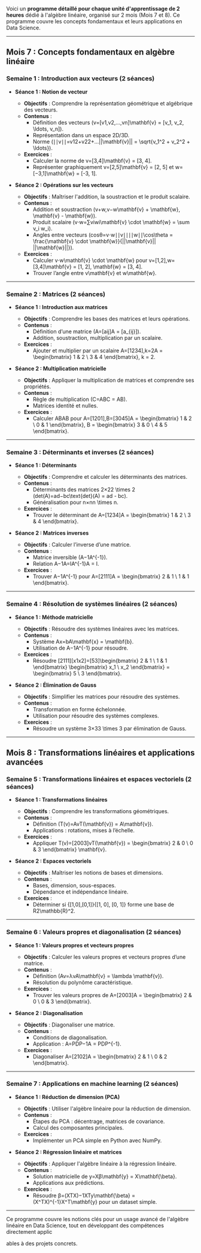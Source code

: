 Voici un **programme détaillé pour chaque unité d'apprentissage de 2 heures** dédié à l'algèbre linéaire, organisé sur 2 mois (Mois 7 et 8). Ce programme couvre les concepts fondamentaux et leurs applications en Data Science.

---

## **Mois 7 : Concepts fondamentaux en algèbre linéaire**

### **Semaine 1 : Introduction aux vecteurs (2 séances)**

- **Séance 1 : Notion de vecteur**
    
    - **Objectifs** : Comprendre la représentation géométrique et algébrique des vecteurs.
    - **Contenus** :
        - Définition des vecteurs (v=[v1,v2,…,vn]\mathbf{v} = [v_1, v_2, \ldots, v_n]).
        - Représentation dans un espace 2D/3D.
        - Norme (∣∣v∣∣=v12+v22+…||\mathbf{v}|| = \sqrt{v_1^2 + v_2^2 + \ldots}).
    - **Exercices** :
        - Calculer la norme de v=[3,4]\mathbf{v} = [3, 4].
        - Représenter graphiquement v=[2,5]\mathbf{v} = [2, 5] et w=[−3,1]\mathbf{w} = [-3, 1].
- **Séance 2 : Opérations sur les vecteurs**
    
    - **Objectifs** : Maîtriser l'addition, la soustraction et le produit scalaire.
    - **Contenus** :
        - Addition et soustraction (v+w,v−w\mathbf{v} + \mathbf{w}, \mathbf{v} - \mathbf{w}).
        - Produit scalaire (v⋅w=∑viwi\mathbf{v} \cdot \mathbf{w} = \sum v_i w_i).
        - Angles entre vecteurs (cos⁡θ=v⋅w∣∣v∣∣∣∣w∣∣\cos\theta = \frac{\mathbf{v} \cdot \mathbf{w}}{||\mathbf{v}|| ||\mathbf{w}||}).
    - **Exercices** :
        - Calculer v⋅w\mathbf{v} \cdot \mathbf{w} pour v=[1,2],w=[3,4]\mathbf{v} = [1, 2], \mathbf{w} = [3, 4].
        - Trouver l’angle entre v\mathbf{v} et w\mathbf{w}.

---

### **Semaine 2 : Matrices (2 séances)**

- **Séance 1 : Introduction aux matrices**
    
    - **Objectifs** : Comprendre les bases des matrices et leurs opérations.
    - **Contenus** :
        - Définition d’une matrice (A=[aij]A = [a_{ij}]).
        - Addition, soustraction, multiplication par un scalaire.
    - **Exercices** :
        - Ajouter et multiplier par un scalaire A=[1234],k=2A = \begin{bmatrix} 1 & 2 \\ 3 & 4 \end{bmatrix}, k = 2.
- **Séance 2 : Multiplication matricielle**
    
    - **Objectifs** : Appliquer la multiplication de matrices et comprendre ses propriétés.
    - **Contenus** :
        - Règle de multiplication (C=ABC = AB).
        - Matrices identité et nulles.
    - **Exercices** :
        - Calculer ABAB pour A=[1201],B=[3045]A = \begin{bmatrix} 1 & 2 \\ 0 & 1 \end{bmatrix}, B = \begin{bmatrix} 3 & 0 \\ 4 & 5 \end{bmatrix}.

---

### **Semaine 3 : Déterminants et inverses (2 séances)**

- **Séance 1 : Déterminants**
    
    - **Objectifs** : Comprendre et calculer les déterminants des matrices.
    - **Contenus** :
        - Déterminants des matrices 2×22 \times 2 (det(A)=ad−bc\text{det}(A) = ad - bc).
        - Généralisation pour n×nn \times n.
    - **Exercices** :
        - Trouver le déterminant de A=[1234]A = \begin{bmatrix} 1 & 2 \\ 3 & 4 \end{bmatrix}.
- **Séance 2 : Matrices inverses**
    
    - **Objectifs** : Calculer l’inverse d’une matrice.
    - **Contenus** :
        - Matrice inversible (A−1A^{-1}).
        - Relation A−1A=IA^{-1}A = I.
    - **Exercices** :
        - Trouver A−1A^{-1} pour A=[2111]A = \begin{bmatrix} 2 & 1 \\ 1 & 1 \end{bmatrix}.

---

### **Semaine 4 : Résolution de systèmes linéaires (2 séances)**

- **Séance 1 : Méthode matricielle**
    
    - **Objectifs** : Résoudre des systèmes linéaires avec les matrices.
    - **Contenus** :
        - Système Ax=bA\mathbf{x} = \mathbf{b}.
        - Utilisation de A−1A^{-1} pour résoudre.
    - **Exercices** :
        - Résoudre [2111][x1x2]=[53]\begin{bmatrix} 2 & 1 \\ 1 & 1 \end{bmatrix} \begin{bmatrix} x_1 \\ x_2 \end{bmatrix} = \begin{bmatrix} 5 \\ 3 \end{bmatrix}.
- **Séance 2 : Élimination de Gauss**
    
    - **Objectifs** : Simplifier les matrices pour résoudre des systèmes.
    - **Contenus** :
        - Transformation en forme échelonnée.
        - Utilisation pour résoudre des systèmes complexes.
    - **Exercices** :
        - Résoudre un système 3×33 \times 3 par élimination de Gauss.

---

## **Mois 8 : Transformations linéaires et applications avancées**

### **Semaine 5 : Transformations linéaires et espaces vectoriels (2 séances)**

- **Séance 1 : Transformations linéaires**
    
    - **Objectifs** : Comprendre les transformations géométriques.
    - **Contenus** :
        - Définition (T(v)=AvT(\mathbf{v}) = A\mathbf{v}).
        - Applications : rotations, mises à l’échelle.
    - **Exercices** :
        - Appliquer T(v)=[2003]vT(\mathbf{v}) = \begin{bmatrix} 2 & 0 \\ 0 & 3 \end{bmatrix} \mathbf{v}.
- **Séance 2 : Espaces vectoriels**
    
    - **Objectifs** : Maîtriser les notions de bases et dimensions.
    - **Contenus** :
        - Bases, dimension, sous-espaces.
        - Dépendance et indépendance linéaire.
    - **Exercices** :
        - Déterminer si {[1,0],[0,1]}\{[1, 0], [0, 1]\} forme une base de R2\mathbb{R}^2.

---

### **Semaine 6 : Valeurs propres et diagonalisation (2 séances)**

- **Séance 1 : Valeurs propres et vecteurs propres**
    
    - **Objectifs** : Calculer les valeurs propres et vecteurs propres d’une matrice.
    - **Contenus** :
        - Définition (Av=λvA\mathbf{v} = \lambda \mathbf{v}).
        - Résolution du polynôme caractéristique.
    - **Exercices** :
        - Trouver les valeurs propres de A=[2003]A = \begin{bmatrix} 2 & 0 \\ 0 & 3 \end{bmatrix}.
- **Séance 2 : Diagonalisation**
    
    - **Objectifs** : Diagonaliser une matrice.
    - **Contenus** :
        - Conditions de diagonalisation.
        - Application : A=PDP−1A = PDP^{-1}.
    - **Exercices** :
        - Diagonaliser A=[2102]A = \begin{bmatrix} 2 & 1 \\ 0 & 2 \end{bmatrix}.

---

### **Semaine 7 : Applications en machine learning (2 séances)**

- **Séance 1 : Réduction de dimension (PCA)**
    
    - **Objectifs** : Utiliser l'algèbre linéaire pour la réduction de dimension.
    - **Contenus** :
        - Étapes du PCA : décentrage, matrices de covariance.
        - Calcul des composantes principales.
    - **Exercices** :
        - Implémenter un PCA simple en Python avec NumPy.
- **Séance 2 : Régression linéaire et matrices**
    
    - **Objectifs** : Appliquer l'algèbre linéaire à la régression linéaire.
    - **Contenus** :
        - Solution matricielle de y=Xβ\mathbf{y} = X\mathbf{\beta}.
        - Applications aux prédictions.
    - **Exercices** :
        - Résoudre β=(XTX)−1XTy\mathbf{\beta} = (X^TX)^{-1}X^T\mathbf{y} pour un dataset simple.

---

Ce programme couvre les notions clés pour un usage avancé de l'algèbre linéaire en Data Science, tout en développant des compétences directement applic

ables à des projets concrets.